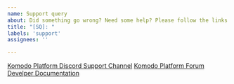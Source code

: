 ```yaml
---
name: Support query
about: Did something go wrong? Need some help? Please follow the links below for assistance
title: "[SQ]: "
labels: 'support'
assignees: ''

---
```


[Komodo Platform Discord Support Channel](https://discord.gg/RRZ8hzc)
[Komodo Platform Forum](https://forum.komodoplatform.com/t/atomicdex-desktop-collection/541)
[Develper Documentation](https://developers.komodoplatform.com/)
